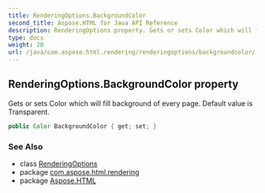 ```yaml
---
title: RenderingOptions.BackgroundColor
second_title: Aspose.HTML for Java API Reference
description: RenderingOptions property. Gets or sets Color which will fill background of every page. Default value is Transparent
type: docs
weight: 20
url: /java/com.aspose.html.rendering/renderingoptions/backgroundcolor/
---
```

## RenderingOptions.BackgroundColor property

Gets or sets Color which will fill background of every page. Default value is Transparent.

```java
public Color BackgroundColor { get; set; }
```

### See Also

* class [RenderingOptions](../)
* package [com.aspose.html.rendering](../../renderingoptions/)
* package [Aspose.HTML](../../../)
